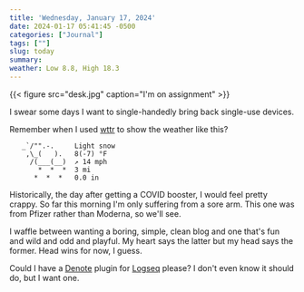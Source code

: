 ```yaml
---
title: 'Wednesday, January 17, 2024'
date: 2024-01-17 05:41:45 -0500
categories: ["Journal"]
tags: [""]
slug: today
summary: 
weather: Low 8.8, High 18.3
---
```


{{< figure src="desk.jpg" caption="I'm on assignment" >}}

I swear some days I want to single-handedly bring back single-use devices.

Remember when I used [wttr](http://wttr.in) to show the weather like this?

```
   _`/"".-.     Light snow
    ,\_(   ).   8(-7) °F
     /(___(__)  ↗ 14 mph
       *  *  *  3 mi
      *  *  *   0.0 in
```

Historically, the day after getting a COVID booster, I would feel pretty crappy. So far this morning I'm only suffering from a sore arm. This one was from Pfizer rather than Moderna, so we'll see.

I waffle between wanting a boring, simple, clean blog and one that's fun and wild and odd and playful. My heart says the latter but my head says the former. Head wins for now, I guess.

Could I have a [Denote](https://github.com/protesilaos/denote) plugin for [Logseq](https://logseq.com/) please? I don't even know it should do, but I want one.
